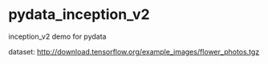 # pydata_inception_v2
inception_v2 demo for pydata

dataset:
http://download.tensorflow.org/example_images/flower_photos.tgz

